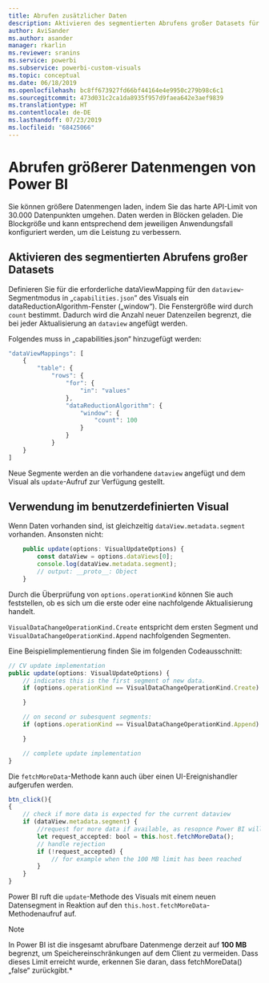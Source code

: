 ```yaml
---
title: Abrufen zusätzlicher Daten
description: Aktivieren des segmentierten Abrufens großer Datasets für Power BI-Visuals
author: AviSander
ms.author: asander
manager: rkarlin
ms.reviewer: sranins
ms.service: powerbi
ms.subservice: powerbi-custom-visuals
ms.topic: conceptual
ms.date: 06/18/2019
ms.openlocfilehash: bc8ff673927fd66bf44164e4e9950c279b98c6c1
ms.sourcegitcommit: 473d031c2ca1da8935f957d9faea642e3aef9839
ms.translationtype: HT
ms.contentlocale: de-DE
ms.lasthandoff: 07/23/2019
ms.locfileid: "68425066"
---
```

# <a name="fetch-more-data-from-power-bi"></a>Abrufen größerer Datenmengen von Power BI

Sie können größere Datenmengen laden, indem Sie das harte API-Limit von 30.000 Datenpunkten umgehen. Daten werden in Blöcken geladen. Die Blockgröße und kann entsprechend dem jeweiligen Anwendungsfall konfiguriert werden, um die Leistung zu verbessern.  

## <a name="enable-segmented-fetch-of-large-datasets"></a>Aktivieren des segmentierten Abrufens großer Datasets

Definieren Sie für die erforderliche dataViewMapping für den `dataview`-Segmentmodus in „`capabilities.json`“ des Visuals ein dataReductionAlgorithm-Fenster („window“).
Die Fenstergröße wird durch `count` bestimmt. Dadurch wird die Anzahl neuer Datenzeilen begrenzt, die bei jeder Aktualisierung an `dataview` angefügt werden.

Folgendes muss in „capabilities.json“ hinzugefügt werden:

```typescript
"dataViewMappings": [
    {
        "table": {
            "rows": {
                "for": {
                    "in": "values"
                },
                "dataReductionAlgorithm": {
                    "window": {
                        "count": 100
                    }
                }
            }
    }
]
```

Neue Segmente werden an die vorhandene `dataview` angefügt und dem Visual als `update`-Aufruf zur Verfügung gestellt.

## <a name="usage-in-the-custom-visual"></a>Verwendung im benutzerdefinierten Visual

Wenn Daten vorhanden sind, ist gleichzeitig `dataView.metadata.segment` vorhanden. Ansonsten nicht:

```typescript
    public update(options: VisualUpdateOptions) {
        const dataView = options.dataViews[0];
        console.log(dataView.metadata.segment);
        // output: __proto__: Object
    }
```

Durch die Überprüfung von `options.operationKind` können Sie auch feststellen, ob es sich um die erste oder eine nachfolgende Aktualisierung handelt.

`VisualDataChangeOperationKind.Create` entspricht dem ersten Segment und `VisualDataChangeOperationKind.Append` nachfolgenden Segmenten.

Eine Beispielimplementierung finden Sie im folgenden Codeausschnitt:

```typescript
// CV update implementation
public update(options: VisualUpdateOptions) {
    // indicates this is the first segment of new data.
    if (options.operationKind == VisualDataChangeOperationKind.Create) {

    }

    // on second or subesquent segments:
    if (options.operationKind == VisualDataChangeOperationKind.Append) {

    }

    // complete update implementation
}
```

Die `fetchMoreData`-Methode kann auch über einen UI-Ereignishandler aufgerufen werden.

```typescript
btn_click(){
{
    // check if more data is expected for the current dataview
    if (dataView.metadata.segment) {
        //request for more data if available, as resopnce Power BI will call update method
        let request_accepted: bool = this.host.fetchMoreData();
        // handle rejection
        if (!request_accepted) {
            // for example when the 100 MB limit has been reached
        }
    }
}
```

Power BI ruft die `update`-Methode des Visuals mit einem neuen Datensegment in Reaktion auf den `this.host.fetchMoreData`-Methodenaufruf auf.

> [!NOTE]
> In Power BI ist die insgesamt abrufbare Datenmenge derzeit auf **100 MB** begrenzt, um Speichereinschränkungen auf dem Client zu vermeiden. Dass dieses Limit erreicht wurde, erkennen Sie daran, dass fetchMoreData() „false“ zurückgibt.*
